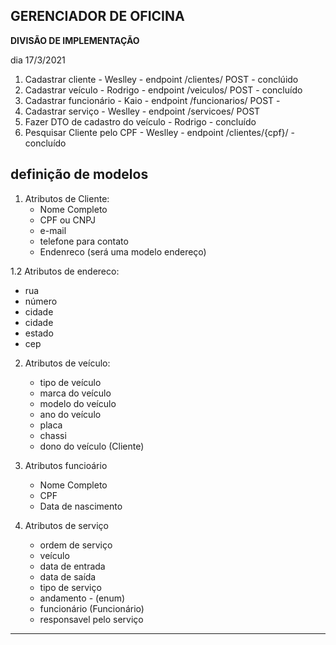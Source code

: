 ## GERENCIADOR DE OFICINA

**DIVISÃO DE IMPLEMENTAÇÃO**

dia 17/3/2021 

1. Cadastrar cliente - Weslley - endpoint /clientes/ POST - conclúido
2. Cadastrar veículo - Rodrigo - endpoint /veiculos/ POST - concluído
3. Cadastrar funcionário - Kaio - endpoint /funcionarios/ POST -  
4. Cadastrar serviço - Weslley - endpoint /servicoes/ POST
5. Fazer DTO de cadastro do veículo - Rodrigo - concluído
6. Pesquisar Cliente pelo CPF - Weslley - endpoint /clientes/{cpf}/ - concluído

**definição de modelos**
----
1. Atributos de Cliente:
    *  Nome Completo 
    *  CPF ou CNPJ
    *  e-mail
    *  telefone para contato
    *  Endenreco (será uma modelo endereço)


1.2 Atributos de endereco:
   *  rua
   *  número
   *  cidade
   *  cidade
   *  estado
   *  cep

 
2. Atributos de veículo:
    *  tipo de veículo
    *  marca do veículo
    *  modelo do veículo
    *  ano do veículo
    *  placa
    *  chassi
    *  dono do veículo (Cliente)

3. Atributos funcioário
    *  Nome Completo
    *  CPF
    *  Data de nascimento
    
4. Atributos de serviço
    * ordem de serviço
    * veículo
    * data de entrada
    * data de saída
    * tipo de serviço
    * andamento - (enum)
    * funcionário (Funcionário)
    * responsavel pelo serviço
    
---


